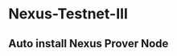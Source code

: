 # Nexus-Testnet-III
## Auto install Nexus Prover Node
```bash <(curl -s https://raw.githubusercontent.com/nodesynctop/Nexus-Testnet-III/refs/heads/main/nexus_setup.sh)
```
